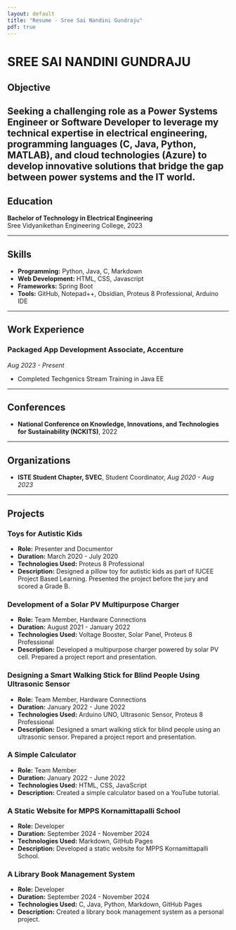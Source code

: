 ```yaml
---
layout: default
title: "Resume - Sree Sai Nandini Gundraju"
pdf: true
---
```


# SREE SAI NANDINI GUNDRAJU

## Objective
Seeking a challenging role as a Power Systems Engineer or Software Developer to leverage my technical expertise in electrical engineering, programming languages (C, Java, Python, MATLAB), and cloud technologies (Azure) to develop innovative solutions that bridge the gap between power systems and the IT world.
---

## Education
**Bachelor of Technology in Electrical Engineering**  
Sree Vidyanikethan Engineering College, 2023

---

## Skills
- **Programming:** Python, Java, C, Markdown
- **Web Development:** HTML, CSS, Javascript
- **Frameworks:** Spring Boot
- **Tools:** GitHub, Notepad++, Obsidian, Proteus 8 Professional, Arduino IDE

---

## Work Experience
### Packaged App Development Associate, Accenture
*Aug 2023 - Present*  
- Completed Techgenics Stream Training in Java EE

---

## Conferences
- **National Conference on Knowledge, Innovations, and Technologies for Sustainability (NCKITS)**, 2022

---

## Organizations
- **ISTE Student Chapter, SVEC**, Student Coordinator, *Aug 2020 - Aug 2023*

---

## Projects

### **Toys for Autistic Kids**
* **Role:** Presenter and Documentor
* **Duration:** March 2020 - July 2020
* **Technologies Used:** Proteus 8 Professional
* **Description:** Designed a pillow toy for autistic kids as part of IUCEE Project Based Learning. Presented the project before the jury and scored a Grade B.

### **Development of a Solar PV Multipurpose Charger**
* **Role:** Team Member, Hardware Connections
* **Duration:** August 2021 - January 2022
* **Technologies Used:** Voltage Booster, Solar Panel, Proteus 8 Professional
* **Description:** Developed a multipurpose charger powered by solar PV cell. Prepared a project report and presentation.

### **Designing a Smart Walking Stick for Blind People Using Ultrasonic Sensor**
* **Role:** Team Member, Hardware Connections
* **Duration:** January 2022 - June 2022
* **Technologies Used:** Arduino UNO, Ultrasonic Sensor, Proteus 8 Professional
* **Description:** Designed a smart walking stick for blind people using an ultrasonic sensor. Prepared a project report and presentation.

### **A Simple Calculator**
* **Role:** Team Member
* **Duration:** January 2022 - June 2022
* **Technologies Used:** HTML, CSS, JavaScript
* **Description:** Created a simple calculator based on a YouTube tutorial.

### **A Static Website for MPPS Kornamittapalli School**
* **Role:** Developer
* **Duration:** September 2024 - November 2024
* **Technologies Used:** Markdown, GitHub Pages
* **Description:** Developed a static website for MPPS Kornamittapalli School.

### **A Library Book Management System**
* **Role:** Developer
* **Duration:** September 2024 - November 2024
* **Technologies Used:** C, Java, Python, Markdown, GitHub Pages
* **Description:** Created a library book management system as a personal project.

